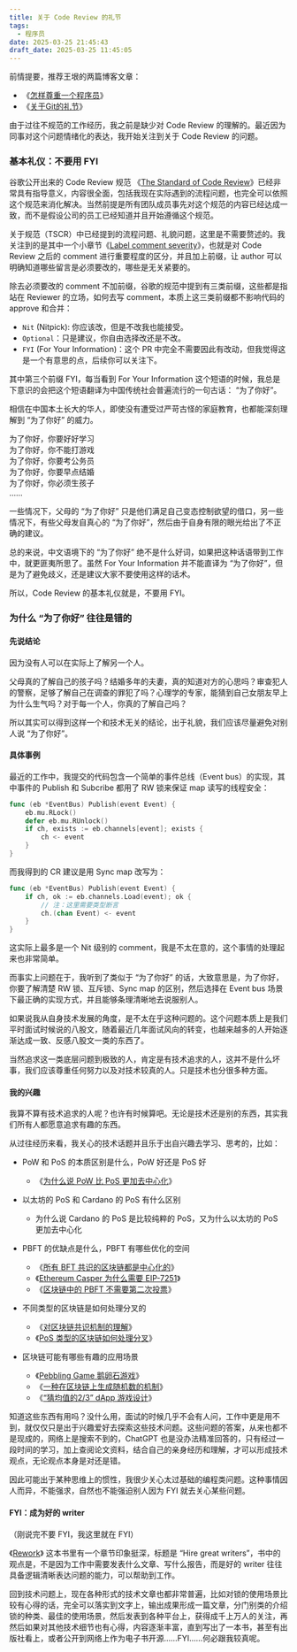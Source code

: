 ```yaml
---
title: 关于 Code Review 的礼节
tags:
  - 程序员
date: 2025-03-25 21:45:43
draft_date: 2025-03-25 11:45:05
---
```



前情提要，推荐王垠的两篇博客文章：

- 《[怎样尊重一个程序员](https://www.yinwang.org/blog-cn/2015/03/03/how-to-respect-a-programmer)》
- 《[关于Git的礼节](https://www.yinwang.org/blog-cn/2015/03/11/git-etiquette)》

由于过往不规范的工作经历，我之前是缺少对 Code Review 的理解的。最近因为同事对这个问题情绪化的表达，我开始关注到关于 Code Review 的问题。

### 基本礼仪：不要用 FYI

谷歌公开出来的 Code Review 规范 《[The Standard of Code Review](https://google.github.io/eng-practices/review/reviewer/standard.html)》已经非常具有指导意义，内容很全面，包括我现在实际遇到的流程问题，也完全可以依照这个规范来消化解决。当然前提是所有团队成员事先对这个规范的内容已经达成一致，而不是假设公司的员工已经知道并且开始遵循这个规范。

关于规范（TSCR）中已经提到的流程问题、礼貌问题，这里是不需要赘述的。我关注到的是其中一个小章节《[Label comment severity](https://google.github.io/eng-practices/review/reviewer/comments.html#label-comment-severity)》，也就是对 Code Review 之后的 comment 进行重要程度的区分，并且加上前缀，让 author 可以明确知道哪些留言是必须要改的，哪些是无关紧要的。

除去必须要改的 comment 不加前缀，谷歌的规范中提到有三类前缀，这些都是指站在 Reviewer 的立场，如何去写 comment，本质上这三类前缀都不影响代码的 approve 和合并：

- `Nit` (Nitpick): 你应该改，但是不改我也能接受。
- `Optional`：只是建议，你自由选择改还是不改。
- `FYI` (For Your Information)：这个 PR 中完全不需要因此有改动，但我觉得这是一个有意思的点，后续你可以关注下。

其中第三个前缀 FYI，每当看到 For Your Information 这个短语的时候，我总是下意识的会把这个短语翻译为中国传统社会普遍流行的一句古话： “为了你好”。

相信在中国本土长大的华人，即使没有遭受过严苛古怪的家庭教育，也都能深刻理解到 “为了你好” 的威力。

为了你好，你要好好学习  
为了你好，你不能打游戏  
为了你好，你要考公务员  
为了你好，你要早点结婚  
为了你好，你必须生孩子  
……

一些情况下，父母的 “为了你好” 只是他们满足自己变态控制欲望的借口，另一些情况下，有些父母发自真心的 “为了你好”，然后由于自身有限的眼光给出了不正确的建议。

总的来说，中文语境下的 “为了你好” 绝不是什么好词，如果把这种话语带到工作中，就更匪夷所思了。虽然 For Your Information 并不能直译为 “为了你好”，但是为了避免歧义，还是建议大家不要使用这样的话术。

所以，Code Review 的基本礼仪就是，不要用 FYI。

### 为什么 “为了你好” 往往是错的

#### 先说结论

因为没有人可以在实际上了解另一个人。

父母真的了解自己的孩子吗？结婚多年的夫妻，真的知道对方的心思吗？审查犯人的警察，足够了解自己在调查的罪犯了吗？心理学的专家，能猜到自己女朋友早上为什么生气吗？对于每一个人，你真的了解自己吗？

所以其实可以得到这样一个和技术无关的结论，出于礼貌，我们应该尽量避免对别人说 “为了你好”。

#### 具体事例

最近的工作中，我提交的代码包含一个简单的事件总线（Event bus）的实现，其中事件的 Publish 和 Subcribe 都用了 RW 锁来保证 map 读写的线程安全：

``` Go
func (eb *EventBus) Publish(event Event) {
	eb.mu.RLock()
	defer eb.mu.RUnlock()
	if ch, exists := eb.channels[event]; exists {
		ch <- event
	}
}
```

而我得到的 CR 建议是用 Sync map 改写为：

``` Go
func (eb *EventBus) Publish(event Event) {
    if ch, ok := eb.channels.Load(event); ok {
        // 注：这里需要类型断言
        ch.(chan Event) <- event
    }
}
```

这实际上最多是一个 Nit 级别的 comment，我是不太在意的，这个事情的处理起来也非常简单。

而事实上问题在于，我听到了类似于 “为了你好” 的话，大致意思是，为了你好，你要了解清楚 RW 锁、互斥锁、Sync map 的区别，然后选择在 Event bus 场景下最正确的实现方式，并且能够条理清晰地去说服别人。

如果说我从自身技术发展的角度，是不太在乎这种问题的。这个问题本质上是我们平时面试时候说的八股文，随着最近几年面试风向的转变，也越来越多的人开始逐渐达成一致、反感八股文一类的东西了。

当然追求这一类底层问题到极致的人，肯定是有技术追求的人，这并不是什么坏事，我们应该尊重任何努力以及对技术较真的人。只是技术也分很多种方面。

#### 我的兴趣

我算不算有技术追求的人呢？也许有时候算吧。无论是技术还是别的东西，其实我们所有人都愿意追求有趣的东西。

从过往经历来看，我关心的技术话题并且乐于出自兴趣去学习、思考的，比如：

- PoW 和 PoS 的本质区别是什么，PoW 好还是 PoS 好
  - 《[为什么说 PoW 比 PoS 更加去中心化](/2024/04/14/为什么说PoW比PoS更加去中心化/)》

- 以太坊的 PoS 和 Cardano 的 PoS 有什么区别
  - 为什么说 Cardano 的 PoS 是比较纯粹的 PoS，又为什么以太坊的 PoS 更加去中心化

- PBFT 的优缺点是什么，PBFT 有哪些优化的空间
  - 《[所有 BFT 共识的区块链都是中心化的](/2025/01/05/所有-BFT-共识的区块链都是中心化的/)》
  - 《[Ethereum Casper 为什么需要 EIP-7251](/2024/06/09/Ethereum-Casper-为什么需要-EIP-7251/)》
  - 《[区块链中的 PBFT 不需要第二次投票](/2024/06/03/区块链中的PBFT不需要第二次投票/)》

- 不同类型的区块链是如何处理分叉的
  - 《[对区块链共识机制的理解](/2023/07/01/对区块链共识机制的理解/)》
  - 《[PoS 类型的区块链如何处理分叉](/2024/08/22/PoS%E7%B1%BB%E5%9E%8B%E7%9A%84%E5%8C%BA%E5%9D%97%E9%93%BE%E5%A6%82%E4%BD%95%E5%A4%84%E7%90%86%E5%88%86%E5%8F%89/)》

- 区块链可能有哪些有趣的应用场景
  - 《[Pebbling Game 鹅卵石游戏](/2023/05/18/Pebbling-Game-鹅卵石游戏/)》
  - 《[一种在区块链上生成随机数的机制](/2023/02/22/一种在区块链上生成随机数的机制/)》
  - 《[“猜均值的2/3” dApp 游戏设计](/2022/12/27/“猜均值的2-3”dApp-游戏设计/)》

知道这些东西有用吗？没什么用，面试的时候几乎不会有人问，工作中更是用不到，就仅仅只是出于兴趣爱好去探索这些技术问题。这些问题的答案，从来也都不是现成的，网络上是搜索不到的，ChatGPT 也是没办法精准回答的，只有经过一段时间的学习，加上查阅论文资料，结合自己的亲身经历和理解，才可以形成技术观点，无论观点本身是对还是错。

因此可能出于某种思维上的惯性，我很少关心太过基础的编程类问题。这种事情因人而异，不能强求，自然也不能强迫别人因为 FYI 就去关心某些问题。

#### FYI：成为好的 writer

（刚说完不要 FYI，我这里就在 FYI）

《[Rework](https://www.joecotellese.com/posts/rework-book-summary/)》 这本书里有一个章节印象挺深，标题是 “Hire great writers”，书中的观点是，不是因为工作中需要发表什么文章、写什么报告，而是好的 writer 往往具备逻辑清晰表达问题的能力，可以帮助到工作。

回到技术问题上，现在各种形式的技术文章也都非常普遍，比如对锁的使用场景比较有心得的话，完全可以落实到文字上，输出成果形成一篇文章，分门别类的介绍锁的种类、最佳的使用场景，然后发表到各种平台上，获得成千上万人的关注，再然后如果对其他技术细节也有心得，内容逐渐丰富，直到写出了一本书，甚至有出版社看上，或者公开到网络上作为电子书开源……FYI……何必跟我较真呢。



